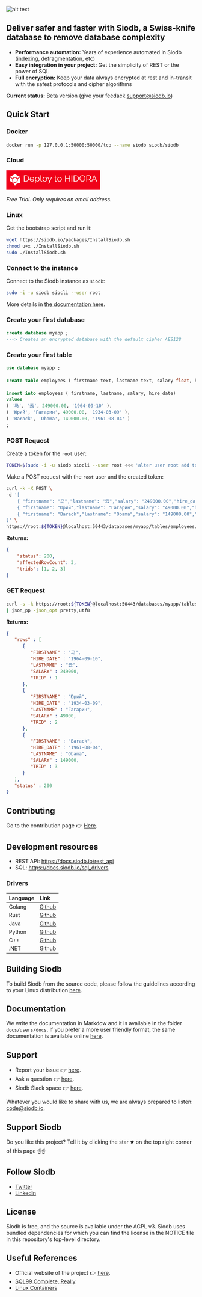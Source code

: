 ![alt text](https://siodb.io/wp-content/uploads/2020/05/SIODB_Logo_Editable_half_landscape_small_logo_site.png)

## Deliver safer and faster with Siodb, a Swiss-knife database to remove database complexity

- **Performance automation:** Years of experience automated in Siodb (indexing, defragmentation, etc)
- **Easy integration in your project:** Get the simplicity of REST or the power of SQL
- **Full encryption:** Keep your data always encrypted at rest and in-transit with the safest protocols and cipher algorithms

**Current status:** Beta version (give your feedack [support@siodb.io](mailto:support@siodb.io))

## Quick Start

### Docker

```bash
docker run -p 127.0.0.1:50000:50000/tcp --name siodb siodb/siodb
```

### Cloud

[![Deploy to Hidora](https://raw.githubusercontent.com/siodb/siodb-jelastic/master/images/deploy-to-hidora.png)](https://siodb.hidora.com)

*Free Trial. Only requires an email address.*

### Linux

Get the bootstrap script and run it:

```bash
wget https://siodb.io/packages/InstallSiodb.sh
chmod u+x ./InstallSiodb.sh
sudo ./InstallSiodb.sh
```

### Connect to the instance

Connect to the Siodb instance as `siodb`:

```bash
sudo -i -u siodb siocli --user root
```

More details in [the documentation here](https://docs.siodb.io).

### Create your first database

```sql
create database myapp ;
---> Creates an encrypted database with the default cipher AES128
```

### Create your first table

```sql
use database myapp ;

create table employees ( firstname text, lastname text, salary float, hire_date timestamp) ;

insert into employees ( firstname, lastname, salary, hire_date)
values
( '马', '云', 249000.00, '1964-09-10' ),
( 'Юрий', 'Гагарин', 49000.00, '1934-03-09' ),
( 'Barack', 'Obama', 149000.00, '1961-08-04' )
;
```

### POST Request

Create a token for the `root` user:

```bash
TOKEN=$(sudo -i -u siodb siocli --user root <<< 'alter user root add token TOKEN1' | grep 'Server: token:' | awk '{print $3}')
```

Make a POST request with the `root` user and the created token:

```bash
curl -k -X POST \
-d '[
    { "firstname": "马","lastname": "云","salary": "249000.00","hire_date": "1964-09-10"},
    { "firstname": "Юрий","lastname": "Гагарин","salary": "49000.00","hire_date": "1934-03-09"},
    { "firstname": "Barack","lastname": "Obama","salary": "149000.00","hire_date": "1961-08-04"}
]' \
https://root:${TOKEN}@localhost:50443/databases/myapp/tables/employees/rows
```

**Returns:**

```json
{
	"status": 200,
	"affectedRowCount": 3,
	"trids": [1, 2, 3]
}
```

### GET Request

```bash
curl -s -k https://root:${TOKEN}@localhost:50443/databases/myapp/tables/employees/rows \
| json_pp -json_opt pretty,utf8
```

**Returns:**

```json
{
   "rows" : [
      {
         "FIRSTNAME" : "马",
         "HIRE_DATE" : "1964-09-10",
         "LASTNAME" : "云",
         "SALARY" : 249000,
         "TRID" : 1
      },
      {
         "FIRSTNAME" : "Юрий",
         "HIRE_DATE" : "1934-03-09",
         "LASTNAME" : "Гагарин",
         "SALARY" : 49000,
         "TRID" : 2
      },
      {
         "FIRSTNAME" : "Barack",
         "HIRE_DATE" : "1961-08-04",
         "LASTNAME" : "Obama",
         "SALARY" : 149000,
         "TRID" : 3
      }
   ],
   "status" : 200
}
```

## Contributing

Go to the contribution page 👉 [Here](CONTRIBUTING.md).

## Development resources

- REST API: https://docs.siodb.io/rest_api
- SQL: https://docs.siodb.io/sql_drivers

### Drivers

| Language | Link                                                   |
| -------- | :----------------------------------------------------- |
| Golang   | [Github](https://github.com/siodb/siodb-go-driver)     |
| Rust     | [Github](https://github.com/siodb/siodb-rust-driver)   |
| Java     | [Github](https://github.com/siodb/siodb-jdbc-driver)   |
| Python   | [Github](https://github.com/siodb/siodb-python-driver) |
| C++      | [Github](https://github.com/siodb/siodb-cxx-driver)    |
| .NET     | [Github](https://github.com/siodb/siodb-dotnet-driver) |

## Building Siodb

To build Siodb from the source code, please follow the guidelines according to your Linux
distribution [here](docs/dev/Build.md).

## Documentation

We write the documentation in Markdow and it is available in the folder `docs/users/docs`.
If you prefer a more user friendly format, the same documentation is
available online [here]( https://docs.siodb.io).

## Support

- Report your issue 👉 [here](https://github.com/siodb/siodb/issues/new).
- Ask a question 👉 [here](https://stackoverflow.com/questions/tagged/siodb).
- Siodb Slack space 👉 [here](https://join.slack.com/t/siodb-squad/shared_invite/zt-e766wbf9-IfH9WiGlUpmRYlwCI_28ng).

Whatever you would like to share with us, we are always prepared to listen: code@siodb.io.

## Support Siodb

Do you like this project? Tell it by clicking the star 🟊 on the top right corner of this page ☝☝

## Follow Siodb

- [Twitter](https://twitter.com/Sio_db)
- [Linkedin](https://www.linkedin.com/company/siodb)

## License

Siodb is free, and the source is available under the AGPL v3. Siodb uses
bundled dependencies for which you can find the license in the NOTICE file
in this repository's top-level directory.

## Useful References

- Official website of the project 👉 [here](https://siodb.io).
- [SQL99 Complete, Really](https://crate.io/docs/sql-99/en/latest/index.html)
- [Linux Containers](https://linuxcontainers.org/lxd/getting-started-cli/)
